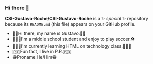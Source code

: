 ### Hi there 👋

**CSI-Gustavo-Roche/CSI-Gustavo-Roche** is a ✨ _special_ ✨ repository because its `README.md` (this file) appears on your GitHub profile.

- 👋🏽Hi there, my name is Gustavo.👋🏽
- 👨🏽‍🎓I'm a middle school student and enjoy to play soccer.⚽️
- 👨🏽‍💻I'm currently learning HTML on technology class.👨🏽‍💻
- 🇵🇷Fun fact, I live in P.R.🇵🇷
- 😁Proname:He/Him😁

